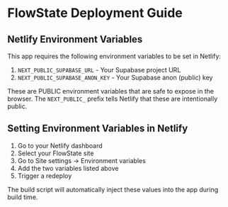 # FlowState Deployment Guide

## Netlify Environment Variables

This app requires the following environment variables to be set in Netlify:

1. `NEXT_PUBLIC_SUPABASE_URL` - Your Supabase project URL
2. `NEXT_PUBLIC_SUPABASE_ANON_KEY` - Your Supabase anon (public) key

These are PUBLIC environment variables that are safe to expose in the browser. The `NEXT_PUBLIC_` prefix tells Netlify that these are intentionally public.

## Setting Environment Variables in Netlify

1. Go to your Netlify dashboard
2. Select your FlowState site
3. Go to Site settings → Environment variables
4. Add the two variables listed above
5. Trigger a redeploy

The build script will automatically inject these values into the app during build time.